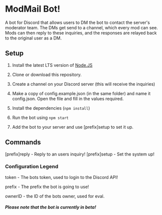 # ModMail Bot!

A bot for Discord that allows users to DM the bot to contact the server's moderator team. The DMs get send to a channel, which every mod can see. Mods can then reply to these inquiries, and the responses are relayed back to the original user as a DM.

## Setup

1. Install the latest LTS version of [Node.JS](https://nodejs.org)

2. Clone or download this repository.

3. Create a channel on your Discord server (this will receive the inquiries)

4. Make a copy of config.example.json (in the same folder) and name it config.json. Open the file and fill in the values required.

5. Install the dependencies (`npm install`)

6. Run the bot using `npm start`

7. Add the bot to your server and use [prefix]setup to set it up.

## Commands

[prefix]reply - Reply to an users inquiry!
[prefix]setup - Set the system up!

### Configuration Legend

token - The bots token, used to login to the Discord API!

prefix - The prefix the bot is going to use!

ownerID - the ID of the bots owner, used for eval.

##### Please note that the bot is currently in __beta__! 